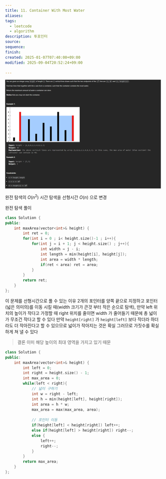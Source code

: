 ```yaml
---
title: 11. Container With Most Water
aliases: 
tags:
  - leetcode
  - algorithm
description: 투포인터
source: 
sequence: 
finish: 
created: 2025-01-07T07:40:00+09:00
modified: 2025-09-04T20:52:24+09:00

---
```

![](../08.media/20250107074110.png)

완전 탐색의 $O(n^2)$ 시간 탐색을 
선형시간 $O(n)$ 으로 변경

완전 탐색 풀이

```cpp
class Solution {
public:
    int maxArea(vector<int>& height) {
        int ret = 0;
        for(int i = 0 ; i< height.size()-1 ; i++){
            for(int j = i + 1; j < height.size() ; j++){
                int width = j - i;
                int length = min(height[i], height[j]);
                int area = width * length;
                if(ret < area) ret = area;
            }
        }
        return ret;
    }
};
```

이 문제를 선형시간으로 풀 수 있는 이유 
2개의 포인터를 양쪽 끝으로 지정하고 포인터(넓은 의미의)를 이동 시킬 때(width 크기가 큰것 부터 작은 순으로 탐색), 만약 left 위치의 높이가 작다고 가정할 때 right 위치를 줄이면 width 가 줄어들기 때문에 총 넓이가 무조건 작다고 할 수 있다 만약 `height[right]` 가 `height[left]` 보다 작더라 하더라도 더 작아진다고 할 수 있으므로 넓이가 작아지는 것은 확실 그러므로 가짓수를 확실 하게 쳐 낼 수 있다

> 결론 이미 해당 높이의 최대 영역을 가지고 있기 때문

```cpp
class Solution {
public:
    int maxArea(vector<int>& height) {
        int left = 0;
        int right = height.size() - 1;
        int max_area = 0;
        while(left < right){
            // 넓이 구하기
            int w = right - left;
            int h = min(height[left], height[right]);
            int area = h * w;
            max_area = max(max_area, area);

            // 포인터 이동
            if(height[left] < height[right]) left++;
            else if(height[left] > height[right]) right--;
            else {
                left++;
                right--;
            }
        }
        return max_area;
    }
};
```